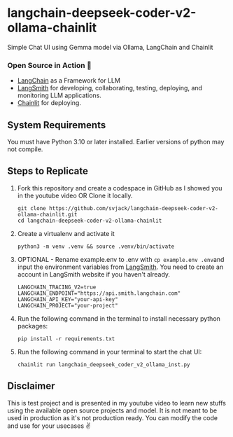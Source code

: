# langchain-deepseek-coder-v2-ollama-chainlit
Simple Chat UI using Gemma model via Ollama, LangChain and Chainlit

### Open Source in Action 🚀
- [LangChain](https://www.langchain.com/) as a Framework for LLM
- [LangSmith](https://smith.langchain.com/) for developing, collaborating, testing, deploying, and monitoring LLM applications.
- [Chainlit](https://docs.chainlit.io/langchain) for deploying.

## System Requirements

You must have Python 3.10 or later installed. Earlier versions of python may not compile.

## Steps to Replicate 

1. Fork this repository and create a codespace in GitHub as I showed you in the youtube video OR Clone it locally.
   ```
   git clone https://github.com/svjack/langchain-deepseek-coder-v2-ollama-chainlit.git
   cd langchain-deepseek-coder-v2-ollama-chainlit
   ```

2. Create a virtualenv and activate it
   ```
   python3 -m venv .venv && source .venv/bin/activate
   ```

3. OPTIONAL - Rename example.env to .env with `cp example.env .env`and input the environment variables from [LangSmith](https://smith.langchain.com/). You need to create an account in LangSmith website if you haven't already.
   ``` 
   LANGCHAIN_TRACING_V2=true
   LANGCHAIN_ENDPOINT="https://api.smith.langchain.com"
   LANGCHAIN_API_KEY="your-api-key"
   LANGCHAIN_PROJECT="your-project"
   ```

4. Run the following command in the terminal to install necessary python packages:
   ```
   pip install -r requirements.txt
   ```

5. Run the following command in your terminal to start the chat UI:
   ```
   chainlit run langchain_deepseek_coder_v2_ollama_inst.py
   ```

## Disclaimer
This is test project and is presented in my youtube video to learn new stuffs using the available open source projects and model. It is not meant to be used in production as it's not production ready. You can modify the code and use for your usecases ✌️
